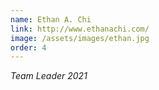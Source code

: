 ```yaml
---
name: Ethan A. Chi
link: http://www.ethanachi.com/
image: /assets/images/ethan.jpg
order: 4
---
```

*Team Leader 2021*
